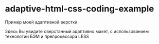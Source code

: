 # adaptive-html-css-coding-example
Пример моей адаптивной верстки

Здесь Вы увидите сверстанный адаптивно макет, с использованием технологии БЭМ и препроцессора LESS
